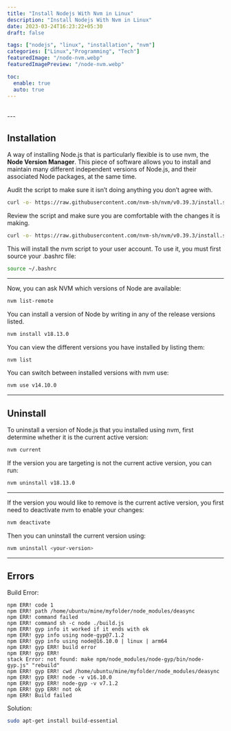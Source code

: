 ```yaml
---
title: "Install Nodejs With Nvm in Linux"
description: "Install Nodejs With Nvm in Linux"
date: 2023-03-24T16:23:22+05:30
draft: false

tags: ["nodejs", "linux", "installation", "nvm"]
categories: ["Linux","Programming", "Tech"]
featuredImage: "/node-nvm.webp"
featuredImagePreview: "/node-nvm.webp"

toc:
  enable: true
  auto: true
---
```

<br>
--- 

## Installation 

A way of installing Node.js that is particularly flexible is to use nvm, the **Node Version Manager**. This piece of software allows you to install and maintain many different independent versions of Node.js, and their associated Node packages, at the same time.

Audit the script to make sure it isn’t doing anything you don’t agree with.

```bash
curl -o- https://raw.githubusercontent.com/nvm-sh/nvm/v0.39.3/install.sh
```

Review the script and make sure you are comfortable with the changes it is making.

```bash
curl -o- https://raw.githubusercontent.com/nvm-sh/nvm/v0.39.3/install.sh | bash
```

This will install the nvm script to your user account. To use it, you must first source your .bashrc file:

```bash
source ~/.bashrc
```

---

Now, you can ask NVM which versions of Node are available:

```bash
nvm list-remote
```

You can install a version of Node by writing in any of the release versions listed. 

```bash
nvm install v18.13.0
```

You can view the different versions you have installed by listing them:

```bash
nvm list
```

You can switch between installed versions with nvm use:

```bash
nvm use v14.10.0
```

---

## Uninstall

To uninstall a version of Node.js that you installed using nvm, first determine whether it is the current active version:

```bash
nvm current
```

If the version you are targeting is not the current active version, you can run:

```bash
nvm uninstall v18.13.0 
```
---

If the version you would like to remove is the current active version, you first need to deactivate nvm to enable your changes:

```bash
nvm deactivate
```

Then you can uninstall the current version using:

```bash
nvm uninstall <your-version>
```
---

## Errors

Build Error:

```text
npm ERR! code 1
npm ERR! path /home/ubuntu/mine/myfolder/node_modules/deasync
npm ERR! command failed
npm ERR! command sh -c node ./build.js
npm ERR! gyp info it worked if it ends with ok
npm ERR! gyp info using node-gyp@7.1.2
npm ERR! gyp info using node@16.10.0 | linux | arm64
npm ERR! gyp ERR! build error 
npm ERR! gyp ERR! 
stack Error: not found: make npm/node_modules/node-gyp/bin/node-gyp.js" "rebuild"
npm ERR! gyp ERR! cwd /home/ubuntu/mine/myfolder/node_modules/deasync
npm ERR! gyp ERR! node -v v16.10.0
npm ERR! gyp ERR! node-gyp -v v7.1.2
npm ERR! gyp ERR! not ok 
npm ERR! Build failed
```

Solution:

```bash
sudo apt-get install build-essential
```

